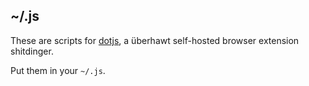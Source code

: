 ## ~/.js

These are scripts for [dotjs](https://github.com/defunkt/dotjs), a überhawt
self-hosted browser extension shitdinger.

Put them in your `~/.js`.
